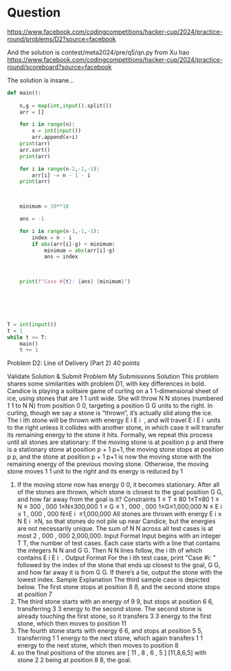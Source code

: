 
# Question

https://www.facebook.com/codingcompetitions/hacker-cup/2024/practice-round/problems/D2?source=facebook



And the solution is  contest/meta2024/pre/q5/qn.py from Xu hao https://www.facebook.com/codingcompetitions/hacker-cup/2024/practice-round/scoreboard?source=facebook

The solution is insane...


``` python 
def main():
    
    n,g = map(int,input().split())
    arr = []

    for i in range(n):
        x = int(input())
        arr.append(x+i)
    print(arr)
    arr.sort()
    print(arr)

    for i in range(n-2,-1,-1):
        arr[i] -= n - 1 - i
    print(arr)

    

    minimum = 10**18

    ans = -1

    for i in range(n-1,-1,-1):
        index = n - i
        if abs(arr[i]-g) < minimum:
            minimum = abs(arr[i]-g)
            ans = index


   
    print(f"Case #{t}: {ans} {minimum}")        

    




T = int(input())
t = 1
while t <= T:
    main()
    t += 1

```



Problem D2: Line of Delivery (Part 2)
40 points

Validate Solution & Submit
Problem
My Submissions
Solution
This problem shares some similarities with problem D1, with key differences in bold.
Candice is playing a solitaire game of curling on a 
1
1-dimensional sheet of ice, using stones that are 
1
1 unit wide. She will throw 
N
N stones (numbered 
1
1 to 
N
N) from position 
0
0, targeting a position 
G
G units to the right. In curling, though we say a stone is “thrown”, it’s actually slid along the ice.
The 
i
ith stone will be thrown with energy 
E
i
E 
i
​
 , and will travel 
E
i
E 
i
​
  units to the right unless it collides with another stone, in which case it will transfer its remaining energy to the stone it hits. Formally, we repeat this process until all stones are stationary:
If the moving stone is at position 
p
p and there is a stationary stone at position 
p
+
1
p+1, the moving stone stops at position 
p
p, and the stone at position 
p
+
1
p+1 is now the moving stone with the remaining energy of the previous moving stone.
Otherwise, the moving stone moves 
1
1 unit to the right and its energy is reduced by 
1
1. If the moving stone now has energy 
0
0, it becomes stationary.
After all of the stones are thrown, which stone is closest to the goal position 
G
G, and how far away from the goal is it?
Constraints
1
≤
T
≤
80
1≤T≤80
1
≤
N
≤
300
,
000
1≤N≤300,000
1
≤
G
≤
1
,
000
,
000
1≤G≤1,000,000
N
≤
E
i
≤
1
,
000
,
000
N≤E 
i
​
 ≤1,000,000
All stones are thrown with energy 
E
i
≥
N
E 
i
​
 ≥N, so that stones do not pile up near Candice, but the energies are not necessarily unique.
The sum of 
N
N across all test cases is at most 
2
,
000
,
000
2,000,000.
Input Format
Input begins with an integer 
T
T, the number of test cases. Each case starts with a line that contains the integers 
N
N and 
G
G. Then 
N
N lines follow, the 
i
ith of which contains 
E
i
E 
i
​
 .
Output Format
For the 
i
ith test case, print "Case #i: " followed by the index of the stone that ends up closest to the goal, 
G
G, and how far away it is from 
G
G. If there’s a tie, output the stone with the lowest index.
Sample Explanation
The third sample case is depicted below. The first stone stops at position 
8
8, and the second stone stops at position 
7
7. The third stone starts with an energy of 
9
9, but stops at position 
6
6, transferring 
3
3 energy to the second stone. The second stone is already touching the first stone, so it transfers 
3
3 energy to the first stone, which then moves to position 
11
11. The fourth stone starts with energy 
6
6, and stops at position 
5
5, transferring 
1
1 energy to the next stone, which again transfers 
1
1 energy to the next stone, which then moves to position 
8
8. so the final positions of the stones are 
[
11
,
8
,
6
,
5
]
[11,8,6,5] with stone 
2
2 being at position 
8
8, the goal.